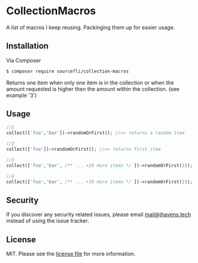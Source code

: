 # CollectionMacros


A list of macros I keep reusing. Packinging them up for easier usage.

## Installation

Via Composer

``` bash
$ composer require sourcefli/collection-macros
```

Returns one item when only one item is in the collection or when the amount requested is higher then the amount within the collection. (see example '3')

## Usage
```php
//1
collect(['foo','bar'])->randomOrFirst(); //=> returns a random item

//2
collect(['foo'])->randomOrFirst(); //=> returns first item

//3
collect(['foo','bar', /** ... +20 more items */ ])->randomOrFirst(15); //=> returns 15 random items

//4
collect(['foo','bar', /** ... +10 more items */ ])->randomOrFirst(15); //=> returns a random item (since amount requested is higher than the amount in the collection)
```

## Security

If you discover any security related issues, please email mail@jhavens.tech instead of using the issue tracker.

## License

MIT. Please see the [license file](license.md) for more information.


